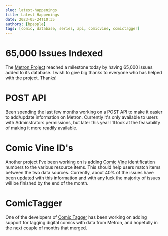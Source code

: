 ```yaml
---
slug: latest-happenings
title: Latest Happenings
date: 2023-05-24T10:35
authors: [bpepple]
tags: [comic, database, series, api, comicvine, comictagger]
---
```


# 65,000 Issues Indexed

The [Metron Project](https://metron.cloud/) reached a milestone today by having 65,000 issues added to its database. I wish to give big thanks to everyone who has helped with the project. Thanks!

# POST API

Been spending the last few months working on a POST API to make it easier to add/update information on Metron. Currently it's only available to users with Adminstrators permissions, but later this year I'll look at the feasability of making it more readily available.

# Comic Vine ID's

Another project I've been working on is adding [Comic Vine](https://comicvine.gamespot.com/) identification numbers to the various resource items. This should help users match items between the two data sources. Currently, about 40% of the issues have been updated with this information and with any luck the majority of issues will be finished by the end of the month.

# ComicTagger

One of the developers of [Comic Tagger](https://github.com/comictagger/comictagger) has been working on adding support for tagging digital comics with data from Metron, and hopefully in the next couple of months that merged.